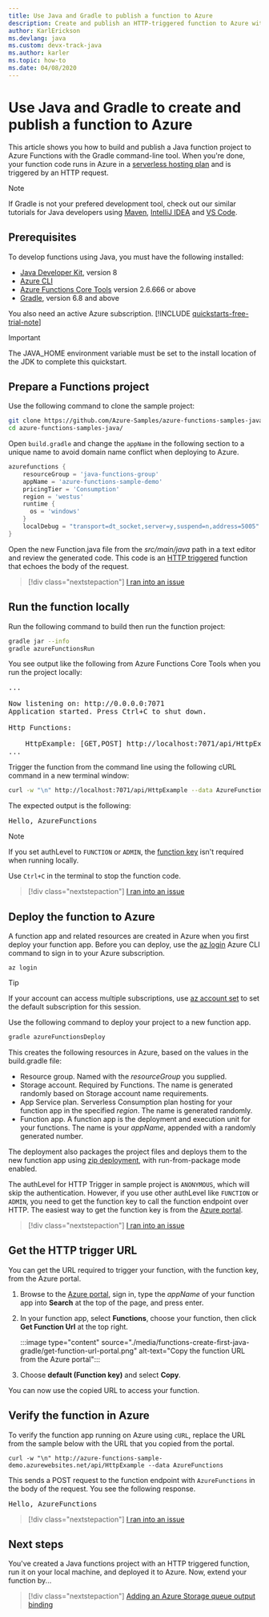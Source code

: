 ```yaml
---
title: Use Java and Gradle to publish a function to Azure
description: Create and publish an HTTP-triggered function to Azure with Java and Gradle.
author: KarlErickson
ms.devlang: java
ms.custom: devx-track-java
ms.author: karler
ms.topic: how-to
ms.date: 04/08/2020
---
```


# Use Java and Gradle to create and publish a function to Azure

This article shows you how to build and publish a Java function project to Azure Functions with the Gradle command-line tool. When you're done, your function code runs in Azure in a [serverless hosting plan](consumption-plan.md) and is triggered by an HTTP request. 

> [!NOTE]
> If Gradle is not your prefered development tool, check out our similar tutorials for Java developers using [Maven](./create-first-function-cli-java.md), [IntelliJ IDEA](/azure/developer/java/toolkit-for-intellij/quickstart-functions) and [VS Code](./create-first-function-vs-code-java.md).

## Prerequisites

To develop functions using Java, you must have the following installed:

- [Java Developer Kit](/azure/developer/java/fundamentals/java-support-on-azure), version 8
- [Azure CLI]
- [Azure Functions Core Tools](./functions-run-local.md#v2) version 2.6.666 or above
- [Gradle](https://gradle.org/), version 6.8 and above

You also need an active Azure subscription. [!INCLUDE [quickstarts-free-trial-note](../../includes/quickstarts-free-trial-note.md)]

> [!IMPORTANT]
> The JAVA_HOME environment variable must be set to the install location of the JDK to complete this quickstart.

## Prepare a Functions project

Use the following command to clone the sample project:

```bash
git clone https://github.com/Azure-Samples/azure-functions-samples-java.git
cd azure-functions-samples-java/
```

Open `build.gradle` and change the `appName` in the following section to a unique name to avoid domain name conflict when deploying to Azure. 

```gradle
azurefunctions {
    resourceGroup = 'java-functions-group'
    appName = 'azure-functions-sample-demo'
    pricingTier = 'Consumption'
    region = 'westus'
    runtime {
      os = 'windows'
    }
    localDebug = "transport=dt_socket,server=y,suspend=n,address=5005"
}
```

Open the new Function.java file from the *src/main/java* path in a text editor and review the generated code. This code is an [HTTP triggered](functions-bindings-http-webhook.md) function that echoes the body of the request. 

> [!div class="nextstepaction"]
> [I ran into an issue](https://www.research.net/r/javae2e?tutorial=functions-create-first-java-gradle&step=generate-project)

## Run the function locally

Run the following command to build then run the function project:

```bash
gradle jar --info
gradle azureFunctionsRun
```
You see output like the following from Azure Functions Core Tools when you run the project locally:

<pre>
...

Now listening on: http://0.0.0.0:7071
Application started. Press Ctrl+C to shut down.

Http Functions:

    HttpExample: [GET,POST] http://localhost:7071/api/HttpExample
...
</pre>

Trigger the function from the command line using the following cURL command in a new terminal window:

```bash
curl -w "\n" http://localhost:7071/api/HttpExample --data AzureFunctions
```

The expected output is the following:

<pre>
Hello, AzureFunctions
</pre>

> [!NOTE]
> If you set authLevel to `FUNCTION` or `ADMIN`, the [function key](functions-bindings-http-webhook-trigger.md#authorization-keys) isn't required when running locally.  

Use `Ctrl+C` in the terminal to stop the function code.

> [!div class="nextstepaction"]
> [I ran into an issue](https://www.research.net/r/javae2e?tutorial=functions-create-first-java-gradle&step=local-run)

## Deploy the function to Azure

A function app and related resources are created in Azure when you first deploy your function app. Before you can deploy, use the [az login](/cli/azure/authenticate-azure-cli) Azure CLI command to sign in to your Azure subscription. 

```azurecli
az login
```

> [!TIP]
> If your account can access multiple subscriptions, use [az account set](/cli/azure/account#az-account-set) to set the default subscription for this session. 

Use the following command to deploy your project to a new function app. 

```bash
gradle azureFunctionsDeploy
```

This creates the following resources in Azure, based on the values in the build.gradle file:

+ Resource group. Named with the _resourceGroup_ you supplied.
+ Storage account. Required by Functions. The name is generated randomly based on Storage account name requirements.
+ App Service plan. Serverless Consumption plan hosting for your function app in the specified _region_. The name is generated randomly.
+ Function app. A function app is the deployment and execution unit for your functions. The name is your _appName_, appended with a randomly generated number. 

The deployment also packages the project files and deploys them to the new function app using [zip deployment](functions-deployment-technologies.md#zip-deploy), with run-from-package mode enabled.

The authLevel for HTTP Trigger in sample project is `ANONYMOUS`, which will skip the authentication. However, if you use other authLevel like `FUNCTION` or `ADMIN`, you need to get the function key to call the function endpoint over HTTP. The easiest way to get the function key is from the [Azure portal].

> [!div class="nextstepaction"]
> [I ran into an issue](https://www.research.net/r/javae2e?tutorial=functions-create-first-java-gradle&step=deploy)

## Get the HTTP trigger URL

You can get the URL required to trigger your function, with the function key, from the Azure portal. 

1. Browse to the [Azure portal], sign in, type the _appName_ of your function app into **Search** at the top of the page, and press enter.
 
1. In your function app, select **Functions**, choose your function, then click **Get Function Url** at the top right. 

    :::image type="content" source="./media/functions-create-first-java-gradle/get-function-url-portal.png" alt-text="Copy the function URL from the Azure portal":::

1. Choose **default (Function key)** and select **Copy**. 

You can now use the copied URL to access your function.

## Verify the function in Azure

To verify the function app running on Azure using `cURL`, replace the URL from the sample below with the URL that you copied from the portal.

```console
curl -w "\n" http://azure-functions-sample-demo.azurewebsites.net/api/HttpExample --data AzureFunctions
```

This sends a POST request to the function endpoint with `AzureFunctions` in the body of the request. You see the following response.

<pre>
Hello, AzureFunctions
</pre>

> [!div class="nextstepaction"]
> [I ran into an issue](https://www.research.net/r/javae2e?tutorial=functions-create-first-java-gradle&step=verify-deployment)

## Next steps

You've created a Java functions project with an HTTP triggered function, run it on your local machine, and deployed it to Azure. Now, extend your function by...

> [!div class="nextstepaction"]
> [Adding an Azure Storage queue output binding](functions-add-output-binding-storage-queue-java.md)


[Azure CLI]: /cli/azure
[Azure portal]: https://portal.azure.com
